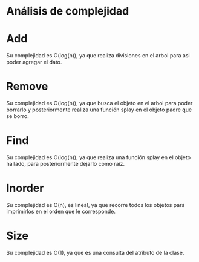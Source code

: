 # Análisis de complejidad


# Add

Su complejidad es O(log(n)), ya que realiza divisiones en el arbol para asi poder agregar el dato.

# Remove

Su complejidad es O(log(n)), ya que busca el objeto en el arbol para poder borrarlo y posteriormente realiza una función splay en el objeto padre que se borro.

# Find

Su complejidad es O(log(n)), ya que realiza una función splay en el objeto hallado, para posteriormente dejarlo como raíz.

# Inorder

Su complejidad es O(n), es lineal, ya que recorre todos los objetos para imprimirlos en el orden que le corresponde.

# Size

Su complejidad es O(1), ya que es una consulta del atributo de la clase.
